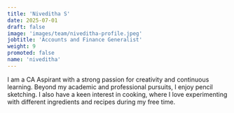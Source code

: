 ```yaml
---
title: 'Niveditha S'
date: 2025-07-01
draft: false
image: 'images/team/niveditha-profile.jpeg'
jobtitle: 'Accounts and Finance Generalist'
weight: 9
promoted: false
name: 'niveditha'
---
```


I am a CA Aspirant with a strong passion for creativity and continuous learning. Beyond my academic and professional pursuits, I enjoy pencil sketching. I also have a keen interest in cooking, where I love experimenting with different ingredients and recipes during my free time.
